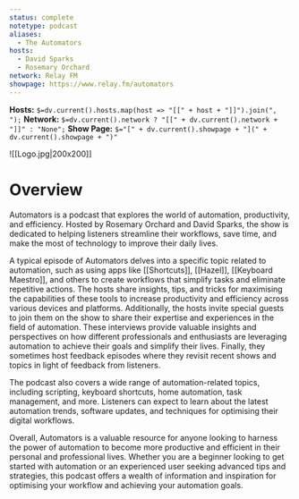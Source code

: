 ```yaml
---
status: complete
notetype: podcast
aliases:
  - The Automators
hosts:
  - David Sparks
  - Rosemary Orchard
network: Relay FM
showpage: https://www.relay.fm/automators
---
```

**Hosts:** `$=dv.current().hosts.map(host => "[[" + host + "]]").join(", ");`
**Network:** `$=dv.current().network ? "[[" + dv.current().network + "]]" : "None";`
**Show Page:** `$="[" + dv.current().showpage + "](" + dv.current().showpage + ")"`

![[Logo.jpg|200x200]]

# Overview
Automators is a podcast that explores the world of automation, productivity, and efficiency. Hosted by Rosemary Orchard and David Sparks, the show is dedicated to helping listeners streamline their workflows, save time, and make the most of technology to improve their daily lives.

A typical episode of Automators delves into a specific topic related to automation, such as using apps like [[Shortcuts]], [[Hazel]], [[Keyboard Maestro]], and others to create workflows that simplify tasks and eliminate repetitive actions. The hosts share  insights, tips, and tricks for maximising the capabilities of these tools to increase productivity and efficiency across various devices and platforms. Additionally, the hosts  invite special guests to join them on the show to share their expertise and experiences in the field of automation. These interviews provide valuable insights and perspectives on how different professionals and enthusiasts are leveraging automation to achieve their goals and simplify their lives. Finally, they sometimes host feedback episodes where they revisit recent shows and topics in light of feedback from listeners.

The podcast also covers a wide range of automation-related topics, including scripting, keyboard shortcuts, home automation, task management, and more. Listeners can expect to learn about the latest automation trends, software updates, and techniques for optimising their digital workflows.

Overall, Automators is a valuable resource for anyone looking to harness the power of automation to become more productive and efficient in their personal and professional lives. Whether you are a beginner looking to get started with automation or an experienced user seeking advanced tips and strategies, this podcast offers a wealth of information and inspiration for optimising your workflow and achieving your automation goals.